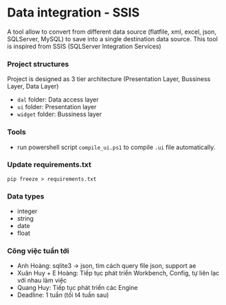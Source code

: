 # Data integration - SSIS 
A tool allow to convert from different data source (flatfile, xml, excel, json, SQLServer, MySQL) to save into a single destination data source. This tool is inspired from SSIS (SQLServer Integration Services)

### Project structures
Project is designed as 3 tier architecture (Presentation Layer, Bussiness Layer, Data Layer)

- `dal` folder: Data access layer
- `ui` folder: Presentation layer
- `widget` folder: Bussiness layer

### Tools
- run powershell script `compile_ui.ps1` to compile `.ui` file automatically.


### Update requirements.txt

```
pip freeze > requirements.txt
```

### Data types
- integer
- string
- date
- float


### Công việc tuần tới
- Anh Hoàng: sqlite3 -> json, tìm cách query file json, support ae
- Xuân Huy + E Hoàng: Tiếp tục phát triển Workbench, Config, tự liên lạc với nhau làm việc
- Quang Huy: Tiếp tục phát triển các Engine
- Deadline: 1 tuần (tối t4 tuần sau)

